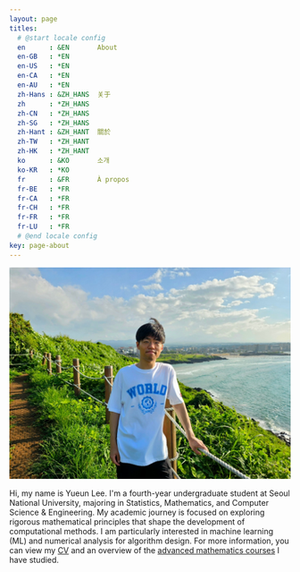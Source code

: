 ```yaml
---
layout: page
titles:
  # @start locale config
  en      : &EN       About
  en-GB   : *EN
  en-US   : *EN
  en-CA   : *EN
  en-AU   : *EN
  zh-Hans : &ZH_HANS  关于
  zh      : *ZH_HANS
  zh-CN   : *ZH_HANS
  zh-SG   : *ZH_HANS
  zh-Hant : &ZH_HANT  關於
  zh-TW   : *ZH_HANT
  zh-HK   : *ZH_HANT
  ko      : &KO       소개
  ko-KR   : *KO
  fr      : &FR       À propos
  fr-BE   : *FR
  fr-CA   : *FR
  fr-CH   : *FR
  fr-FR   : *FR
  fr-LU   : *FR
  # @end locale config
key: page-about
---
```


<img class="image image--xl" src="my_photo.jpg"/>

Hi, my name is Yueun Lee. I'm a fourth-year undergraduate student at Seoul National University, majoring in Statistics, Mathematics, and Computer Science & Engineering. My academic journey is focused on exploring rigorous mathematical principles that shape the development of computational methods. I am particularly interested in machine learning (ML) and numerical analysis for algorithm design. For more information, you can view my [CV](CV.pdf) and an overview of the [advanced mathematics courses](Advanced_Mathematics_Courses_List.pdf) I have studied.